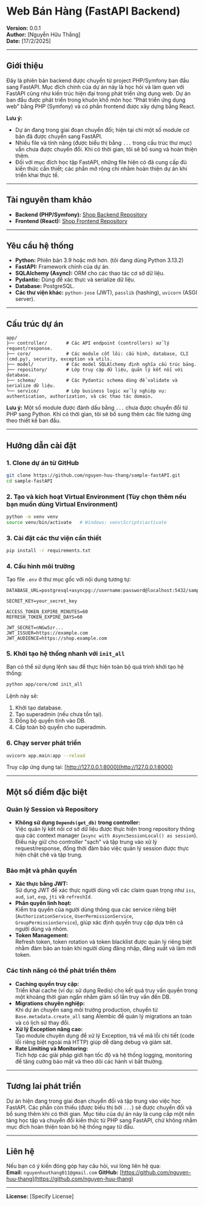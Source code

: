 # Web Bán Hàng (FastAPI Backend)

**Version:** 0.0.1  
**Author:** [Nguyễn Hữu Thắng]  
**Date:** [17/2/2025]

---

## Giới thiệu

Đây là phiên bản backend được chuyển từ project PHP/Symfony ban đầu sang FastAPI. Mục đích chính của dự án này là học hỏi và làm quen với FastAPI cũng như kiến trúc hiện đại trong phát triển ứng dụng web. Dự án ban đầu được phát triển trong khuôn khổ môn học “Phát triển ứng dụng web” bằng PHP (Symfony) và có phần frontend được xây dựng bằng React.

**Lưu ý:**

- Dự án đang trong giai đoạn chuyển đổi; hiện tại chỉ một số module cơ bản đã được chuyển sang FastAPI.  
- Nhiều file và tính năng (được biểu thị bằng `...` trong cấu trúc thư mục) vẫn chưa được chuyển đổi. Khi có thời gian, tôi sẽ bổ sung và hoàn thiện thêm.
- Đối với mục đích học tập FastAPI, những file hiện có đã cung cấp đủ kiến thức cần thiết; các phần mở rộng chỉ nhằm hoàn thiện dự án khi triển khai thực tế.

---

## Tài nguyên tham khảo

- **Backend (PHP/Symfony):** [Shop Backend Repository](https://github.com/nguyen-huu-thang/shop-backend.git)
- **Frontend (React):** [Shop Frontend Repository](https://github.com/nguyen-huu-thang/shop-frontend.git)

---

## Yêu cầu hệ thống

- **Python:** Phiên bản 3.9 hoặc mới hơn. (tôi đang dùng Python 3.13.2)
- **FastAPI:** Framework chính của dự án.
- **SQLAlchemy (Async):** ORM cho các thao tác cơ sở dữ liệu.
- **Pydantic:** Dùng để xác thực và serialize dữ liệu.
- **Database:** PostgreSQL.
- **Các thư viện khác:** `python-jose` (JWT), `passlib` (hashing), `uvicorn` (ASGI server).

---

## Cấu trúc dự án

```
app/
├── controller/       # Các API endpoint (controllers) xử lý request/response.
├── core/             # Các module cốt lõi: cấu hình, database, CLI (cmd.py), security, exception và utils.
├── model/            # Các model SQLAlchemy định nghĩa cấu trúc bảng.
├── repository/       # Lớp truy cập dữ liệu, quản lý kết nối với database.
├── schema/           # Các Pydantic schema dùng để validate và serialize dữ liệu.
└── service/          # Lớp business logic xử lý nghiệp vụ: authentication, authorization, và các thao tác domain.
```

**Lưu ý:** Một số module được đánh dấu bằng `...` chưa được chuyển đổi từ PHP sang Python. Khi có thời gian, tôi sẽ bổ sung thêm các file tương ứng theo thiết kế ban đầu.

---

## Hướng dẫn cài đặt

### 1. Clone dự án từ GitHub

```bash
git clone https://github.com/nguyen-huu-thang/sample-fastAPI.git
cd sample-fastAPI
```

### 2. Tạo và kích hoạt Virtual Environment (Tùy chọn thêm nếu bạn muốn dùng Virtual Environment)

```bash
python -m venv venv
source venv/bin/activate   # Windows: venv\Scripts\activate
```

### 3. Cài đặt các thư viện cần thiết

```bash
pip install -r requirements.txt
```

### 4. Cấu hình môi trường

Tạo file `.env` ở thư mục gốc với nội dung tương tự:

```env
DATABASE_URL=postgresql+asyncpg://username:password@localhost:5432/sample_fastapi

SECRET_KEY=your_secret_key

ACCESS_TOKEN_EXPIRE_MINUTES=60
REFRESH_TOKEN_EXPIRE_DAYS=60

JWT_SECRET=nNGw5zr...
JWT_ISSUER=https://example.com
JWT_AUDIENCE=https://shop.example.com
```

### 5. Khởi tạo hệ thống nhanh với `init_all`

Bạn có thể sử dụng lệnh sau để thực hiện toàn bộ quá trình khởi tạo hệ thống:

```bash
python app/core/cmd init_all
```

Lệnh này sẽ:

1. Khởi tạo database.
2. Tạo superadmin (nếu chưa tồn tại).
3. Đồng bộ quyền tĩnh vào DB.
4. Cấp toàn bộ quyền cho superadmin.

### 6. Chạy server phát triển

```bash
uvicorn app.main:app --reload
```

Truy cập ứng dụng tại: [http://127.0.0.1:8000](http://127.0.0.1:8000)

---

## Một số điểm đặc biệt

### Quản lý Session và Repository

- **Không sử dụng `Depends(get_db)` trong controller:**  
  Việc quản lý kết nối cơ sở dữ liệu được thực hiện trong repository thông qua các context manager (`async with AsyncSessionLocal() as session`). Điều này giữ cho controller "sạch" và tập trung vào xử lý request/response, đồng thời đảm bảo việc quản lý session được thực hiện chặt chẽ và tập trung.

### Bảo mật và phân quyền

- **Xác thực bằng JWT:**  
  Sử dụng JWT để xác thực người dùng với các claim quan trọng như `iss`, `aud`, `iat`, `exp`, `jti` và `refreshId`.
- **Phân quyền linh hoạt:**  
  Kiểm tra quyền của người dùng thông qua các service riêng biệt (`AuthorizationService`, `UserPermissionService`, `GroupPermissionService`), giúp xác định quyền truy cập dựa trên cả người dùng và nhóm.
- **Token Management:**  
  Refresh token, token rotation và token blacklist được quản lý riêng biệt nhằm đảm bảo an toàn khi người dùng đăng nhập, đăng xuất và làm mới token.

### Các tính năng có thể phát triển thêm

- **Caching quyền truy cập:**  
  Triển khai cache (ví dụ: sử dụng Redis) cho kết quả truy vấn quyền trong một khoảng thời gian ngắn nhằm giảm số lần truy vấn đến DB.
- **Migrations chuyên nghiệp:**  
  Khi dự án chuyển sang môi trường production, chuyển từ `Base.metadata.create_all` sang Alembic để quản lý migrations an toàn và có lịch sử thay đổi.
- **Xử lý Exception nâng cao:**  
  Tạo module chuyên dụng để xử lý Exception, trả về mã lỗi chi tiết (code lỗi riêng biệt ngoài mã HTTP) giúp dễ dàng debug và giám sát.
- **Rate Limiting và Monitoring:**  
  Tích hợp các giải pháp giới hạn tốc độ và hệ thống logging, monitoring để tăng cường bảo mật và theo dõi các hành vi bất thường.

---

## Tương lai phát triển

Dự án hiện đang trong giai đoạn chuyển đổi và tập trung vào việc học FastAPI. Các phần còn thiếu (được biểu thị bởi `...`) sẽ được chuyển đổi và bổ sung thêm khi có thời gian. Mục tiêu của dự án này là cung cấp một nền tảng học tập và chuyển đổi kiến thức từ PHP sang FastAPI, chứ không nhằm mục đích hoàn thiện toàn bộ hệ thống ngay từ đầu.

---

## Liên hệ

Nếu bạn có ý kiến đóng góp hay câu hỏi, vui lòng liên hệ qua:  
**Email:** `nguyenhuuthang011@gmail.com`
**GitHub:** [https://github.com/nguyen-huu-thang](https://github.com/nguyen-huu-thang)

---

**License:** [Specify License]
